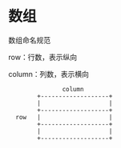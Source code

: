 # 数组

数组命名规范

row：行数，表示纵向

column：列数，表示横向

```text
               column
        +-------------------+
        |                   |
        +-------------------+
  row   |                   |
        +-------------------+
        |                   |
        +-------------------+
```
